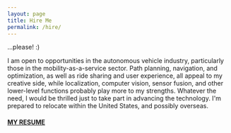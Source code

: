 ```yaml
---
layout: page
title: Hire Me
permalink: /hire/
---
```


...please! :)

I am open to opportunities in the autonomous vehicle industry, particularly those in the mobility-as-a-service sector. Path planning, navigation, and optimization, as well as ride sharing and user experience, all appeal to my creative side, while localization, computer vision, sensor fusion, and other lower-level functions probably play more to my strengths. Whatever the need, I would be thrilled just to take part in advancing the technology. I'm prepared to relocate within the United States, and possibly overseas.

#### [MY RESUME](https://github.com/jeremy-shannon/jeremy-shannon.github.io/blob/master/Jeremy%20Shannon%20Resume.pdf?raw=true)
